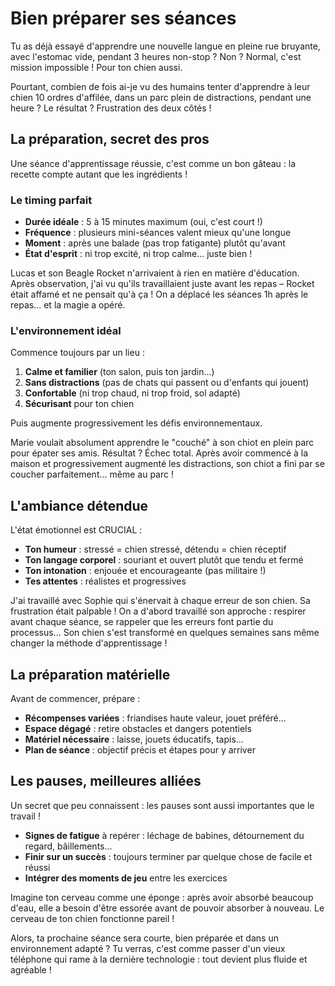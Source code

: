 # Bien préparer ses séances

Tu as déjà essayé d'apprendre une nouvelle langue en pleine rue bruyante, avec l'estomac vide, pendant 3 heures non-stop ? Non ? Normal, c'est mission impossible ! Pour ton chien aussi.

Pourtant, combien de fois ai-je vu des humains tenter d'apprendre à leur chien 10 ordres d'affilée, dans un parc plein de distractions, pendant une heure ? Le résultat ? Frustration des deux côtés !

## La préparation, secret des pros

Une séance d'apprentissage réussie, c'est comme un bon gâteau : la recette compte autant que les ingrédients !

### Le timing parfait

- **Durée idéale** : 5 à 15 minutes maximum (oui, c'est court !)
- **Fréquence** : plusieurs mini-séances valent mieux qu'une longue
- **Moment** : après une balade (pas trop fatigante) plutôt qu'avant
- **État d'esprit** : ni trop excité, ni trop calme... juste bien !

Lucas et son Beagle Rocket n'arrivaient à rien en matière d'éducation. Après observation, j'ai vu qu'ils travaillaient juste avant les repas – Rocket était affamé et ne pensait qu'à ça ! On a déplacé les séances 1h après le repas... et la magie a opéré.

### L'environnement idéal

Commence toujours par un lieu :
1. **Calme et familier** (ton salon, puis ton jardin...)
2. **Sans distractions** (pas de chats qui passent ou d'enfants qui jouent)
3. **Confortable** (ni trop chaud, ni trop froid, sol adapté)
4. **Sécurisant** pour ton chien

Puis augmente progressivement les défis environnementaux.

Marie voulait absolument apprendre le "couché" à son chiot en plein parc pour épater ses amis. Résultat ? Échec total. Après avoir commencé à la maison et progressivement augmenté les distractions, son chiot a fini par se coucher parfaitement... même au parc !

## L'ambiance détendue

L'état émotionnel est CRUCIAL :

- **Ton humeur** : stressé = chien stressé, détendu = chien réceptif
- **Ton langage corporel** : souriant et ouvert plutôt que tendu et fermé
- **Ton intonation** : enjouée et encourageante (pas militaire !)
- **Tes attentes** : réalistes et progressives

J'ai travaillé avec Sophie qui s'énervait à chaque erreur de son chien. Sa frustration était palpable ! On a d'abord travaillé son approche : respirer avant chaque séance, se rappeler que les erreurs font partie du processus... Son chien s'est transformé en quelques semaines sans même changer la méthode d'apprentissage !

## La préparation matérielle

Avant de commencer, prépare :
- **Récompenses variées** : friandises haute valeur, jouet préféré...
- **Espace dégagé** : retire obstacles et dangers potentiels
- **Matériel nécessaire** : laisse, jouets éducatifs, tapis...
- **Plan de séance** : objectif précis et étapes pour y arriver

## Les pauses, meilleures alliées

Un secret que peu connaissent : les pauses sont aussi importantes que le travail !

- **Signes de fatigue** à repérer : léchage de babines, détournement du regard, bâillements...
- **Finir sur un succès** : toujours terminer par quelque chose de facile et réussi
- **Intégrer des moments de jeu** entre les exercices

Imagine ton cerveau comme une éponge : après avoir absorbé beaucoup d'eau, elle a besoin d'être essorée avant de pouvoir absorber à nouveau. Le cerveau de ton chien fonctionne pareil !

Alors, ta prochaine séance sera courte, bien préparée et dans un environnement adapté ? Tu verras, c'est comme passer d'un vieux téléphone qui rame à la dernière technologie : tout devient plus fluide et agréable ! 